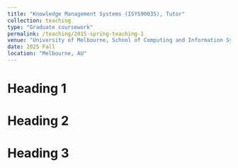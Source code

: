```yaml
---
title: "Knowledge Management Systems (ISYS90035), Tutor"
collection: teaching
type: "Graduate coursework"
permalink: /teaching/2015-spring-teaching-1
venue: "University of Melbourne, School of Computing and Information Systems"
date: 2025 Fall
location: "Melbourne, AU"
---
```


Heading 1
======

Heading 2
======

Heading 3
======
